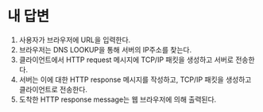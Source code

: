 # 내 답변
1. 사용자가 브라우저에 URL을 입력한다.
2. 브라우저는 DNS LOOKUP을 통해 서버의 IP주소를 찾는다.
3. 클라이언트에서 HTTP request 메시지에 TCP/IP 패킷을 생성하고 서버로 전송한다.
4. 서버는 이에 대한 HTTP response 메시지를 작성하고, TCP/IP 패킷을 생성하고 클라이언트로 전송한다.
5. 도착한 HTTP response message는 웹 브라우저에 의해 출력된다.
